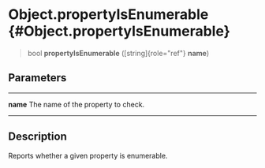 Object.propertyIsEnumerable {#Object.propertyIsEnumerable}
===========================

> bool **propertyIsEnumerable** ([string]{role="ref"} **name**)

Parameters
----------

  ---------- ------------------------------------
  **name**   The name of the property to check.
  ---------- ------------------------------------

Description
-----------

Reports whether a given property is enumerable.
